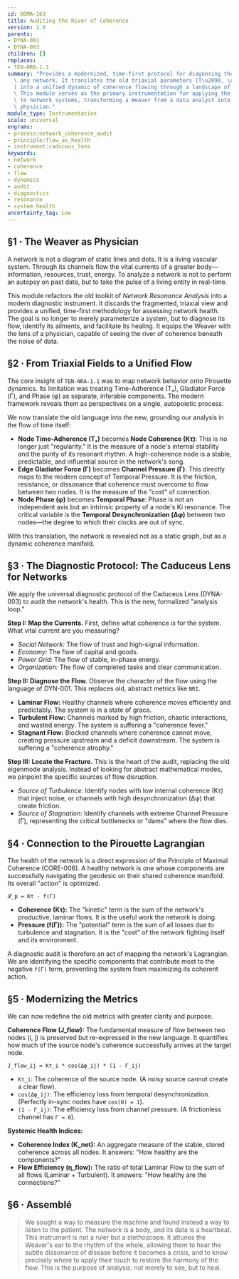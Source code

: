 ```yaml
---
id: DOMA-163
title: Auditing the River of Coherence
version: 2.0
parents:
- DYNA-001
- DYNA-003
children: []
replaces:
- TEN-NRA-1.1
summary: "Provides a modernized, time-first protocol for diagnosing the health of\
  \ any network. It translates the old triaxial parameters (T\u2090, \u0393, \u03C6\
  ) into a unified dynamic of coherence flowing through a landscape of temporal pressure.\
  \ This module serves as the primary instrumentation for applying the Caduceus Lens\
  \ to network systems, transforming a Weaver from a data analyst into a systemic\
  \ physician."
module_type: Instrumentation
scale: universal
engrams:
- process:network_coherence_audit
- principle:flow_as_health
- instrument:caduceus_lens
keywords:
- network
- coherence
- flow
- dynamics
- audit
- diagnostics
- resonance
- system health
uncertainty_tag: Low
---
```

## §1 · The Weaver as Physician

A network is not a diagram of static lines and dots. It is a living vascular system. Through its channels flow the vital currents of a greater body—information, resources, trust, energy. To analyze a network is not to perform an autopsy on past data, but to take the pulse of a living entity in real-time.

This module refactors the old toolkit of *Network Resonance Analysis* into a modern diagnostic instrument. It discards the fragmented, triaxial view and provides a unified, time-first methodology for assessing network health. The goal is no longer to merely parameterize a system, but to diagnose its flow, identify its ailments, and facilitate its healing. It equips the Weaver with the lens of a physician, capable of seeing the river of coherence beneath the noise of data.

## §2 · From Triaxial Fields to a Unified Flow

The core insight of `TEN-NRA-1.1` was to map network behavior onto Pirouette dynamics. Its limitation was treating Time-Adherence (Tₐ), Gladiator Force (Γ), and Phase (φ) as separate, inferable components. The modern framework reveals them as perspectives on a single, autopoietic process.

We now translate the old language into the new, grounding our analysis in the flow of time itself:

*   **Node Time-Adherence (Tₐ)** becomes **Node Coherence (Kτ)**: This is no longer just "regularity." It is the measure of a node's internal stability and the purity of its resonant rhythm. A high-coherence node is a stable, predictable, and influential source in the network's song.
*   **Edge Gladiator Force (Γ)** becomes **Channel Pressure (Γ)**: This directly maps to the modern concept of Temporal Pressure. It is the friction, resistance, or dissonance that coherence must overcome to flow between two nodes. It is the measure of the "cost" of connection.
*   **Node Phase (φ)** becomes **Temporal Phase**: Phase is not an independent axis but an intrinsic property of a node's Ki resonance. The critical variable is the **Temporal Desynchronization (Δφ)** between two nodes—the degree to which their clocks are out of sync.

With this translation, the network is revealed not as a static graph, but as a dynamic coherence manifold.

## §3 · The Diagnostic Protocol: The Caduceus Lens for Networks

We apply the universal diagnostic protocol of the Caduceus Lens (DYNA-003) to audit the network's health. This is the new, formalized "analysis loop."

**Step I: Map the Currents.**
First, define what coherence *is* for the system. What vital current are you measuring?
*   *Social Network:* The flow of trust and high-signal information.
*   *Economy:* The flow of capital and goods.
*   *Power Grid:* The flow of stable, in-phase energy.
*   *Organization:* The flow of completed tasks and clear communication.

**Step II: Diagnose the Flow.**
Observe the character of the flow using the language of DYN-001. This replaces old, abstract metrics like `NRI`.
*   **Laminar Flow:** Healthy channels where coherence moves efficiently and predictably. The system is in a state of grace.
*   **Turbulent Flow:** Channels marked by high friction, chaotic interactions, and wasted energy. The system is suffering a "coherence fever."
*   **Stagnant Flow:** Blocked channels where coherence cannot move, creating pressure upstream and a deficit downstream. The system is suffering a "coherence atrophy."

**Step III: Locate the Fracture.**
This is the heart of the audit, replacing the old eigenmode analysis. Instead of looking for abstract mathematical modes, we pinpoint the specific sources of flow disruption.
*   *Source of Turbulence:* Identify nodes with low internal coherence (Kτ) that inject noise, or channels with high desynchronization (Δφ) that create friction.
*   *Source of Stagnation:* Identify channels with extreme Channel Pressure (Γ), representing the critical bottlenecks or "dams" where the flow dies.

## §4 · Connection to the Pirouette Lagrangian

The health of the network is a direct expression of the Principle of Maximal Coherence (CORE-006). A healthy network is one whose components are successfully navigating the geodesic on their shared coherence manifold. Its overall "action" is optimized.

`𝓛_p = Kτ - f(Γ)`

*   **Coherence (Kτ):** The "kinetic" term is the sum of the network's productive, laminar flows. It is the useful work the network is doing.
*   **Pressure (f(Γ)):** The "potential" term is the sum of all losses due to turbulence and stagnation. It is the "cost" of the network fighting itself and its environment.

A diagnostic audit is therefore an act of mapping the network's Lagrangian. We are identifying the specific components that contribute most to the negative `f(Γ)` term, preventing the system from maximizing its coherent action.

## §5 · Modernizing the Metrics

We can now redefine the old metrics with greater clarity and purpose.

**Coherence Flow (J_flow):** The fundamental measure of flow between two nodes (i, j) is preserved but re-expressed in the new language. It quantifies how much of the source node's coherence successfully arrives at the target node.

`J_flow_ij = Kτ_i * cos(Δφ_ij) * (1 - Γ_ij)`

*   `Kτ_i`: The coherence of the source node. (A noisy source cannot create a clear flow).
*   `cos(Δφ_ij)`: The efficiency loss from temporal desynchronization. (Perfectly in-sync nodes have `cos(0) = 1`).
*   `(1 - Γ_ij)`: The efficiency loss from channel pressure. (A frictionless channel has `Γ = 0`).

**Systemic Health Indices:**
*   **Coherence Index (K_net):** An aggregate measure of the stable, stored coherence across all nodes. It answers: "How healthy are the components?"
*   **Flow Efficiency (η_flow):** The ratio of total Laminar Flow to the sum of all flows (Laminar + Turbulent). It answers: "How healthy are the connections?"

## §6 · Assemblé

> We sought a way to measure the machine and found instead a way to listen to the patient. The network is a body, and its data is a heartbeat. This instrument is not a ruler but a stethoscope. It attunes the Weaver's ear to the rhythm of the whole, allowing them to hear the subtle dissonance of disease before it becomes a crisis, and to know precisely where to apply their touch to restore the harmony of the flow. This is the purpose of analysis: not merely to see, but to heal.